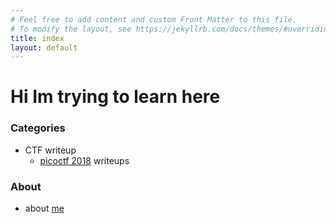 ```yaml
---
# Feel free to add content and custom Front Matter to this file.
# To modify the layout, see https://jekyllrb.com/docs/themes/#overriding-theme-defaults
title: index
layout: default
---
```


# Hi Im trying to learn here

### Categories
- CTF writeup
  - [picoctf 2018](/wabi-sabi/post/pico2018) writeups


### About
- about [me](wabi-sabi/about/me)

